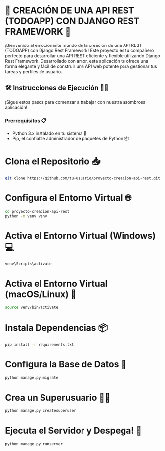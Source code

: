 # 🚀 CREACIÓN DE UNA API REST (TODOAPP) CON DJANGO REST FRAMEWORK 📝

¡Bienvenido al emocionante mundo de la creación de una API REST (TODOAPP) con Django Rest Framework! Este proyecto es tu compañero perfecto para desarrollar una API REST eficiente y flexible utilizando Django Rest Framework. Desarrollado con amor, esta aplicación te ofrece una forma elegante y fácil de construir una API web potente para gestionar tus tareas y perfiles de usuario.

## 🛠️ Instrucciones de Ejecución 🏃‍♂️

¡Sigue estos pasos para comenzar a trabajar con nuestra asombrosa aplicación!

### Prerrequisitos 📋

- Python 3.x instalado en tu sistema 🐍
- Pip, el confiable administrador de paquetes de Python 📦


# Clona el Repositorio 📥
```bash
git clone https://github.com/tu-usuario/proyecto-creacion-api-rest.git
```
# Configura el Entorno Virtual 🌐
```bash
cd proyecto-creacion-api-rest
python -m venv venv
```
# Activa el Entorno Virtual (Windows) 💻
```bash
venv\Scripts\activate
```
# Activa el Entorno Virtual (macOS/Linux) 🍏
```bash
source venv/bin/activate
```
# Instala Dependencias 📦
```bash
pip install -r requirements.txt
```
# Configura la Base de Datos 💾
```bash
python manage.py migrate
```
# Crea un Superusuario 🦸‍♂️
```bash
python manage.py createsuperuser
```
# Ejecuta el Servidor y Despega! 🚀
```bash
python manage.py runserver
```
